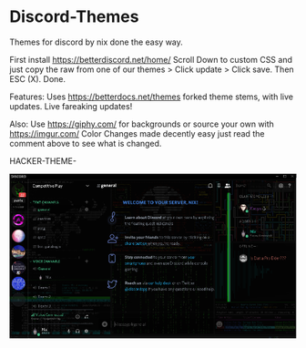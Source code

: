 # Discord-Themes
Themes for discord by nix done the easy way.


First install https://betterdiscord.net/home/
Scroll Down to custom CSS and just copy the raw from one of our themes > Click update > Click save. Then ESC (X).
Done.

Features:
Uses https://betterdocs.net/themes forked theme stems, with live updates. Live fareaking updates!

Also:
Use https://giphy.com/ for backgrounds or source your own with https://imgur.com/
Color Changes made decently easy just read the comment above to see what is changed.

HACKER-THEME-

![ScreenShot](https://github.com/AdaliceGroup/Discord-Themes/blob/master/images/Hacker-Theme.PNG)
